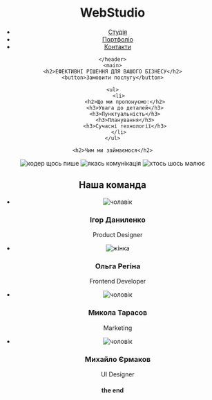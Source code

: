 <!DOCTYPE html>
<html lang="uk">
<head>
    <meta charset="UTF-8">
    <meta name="viewport" content="width=device-width, initial-scale=1.0">
    <title>WebStudio</title>
</head>
<body>
    <header>
        <h1>WebStudio</h1>
        <nav>
            <ul>
                <li><a href="#services">Студія</a></li>
                <li><a href="#portfolio">Портфоліо</a></li>
                <li><a href="#contact">Контакти</a></li>
            </ul>
        </nav>
      
    </header>
    <main>
    <h2>ЕФЕКТИВНІ РІШЕННЯ ДЛЯ ВАШОГО БІЗНЕСУ</h2>
    <button>Замовити послугу</button>
    
    <ul>
        <li>
            <h2>Що ми пропонуємо:</h2>
            <h3>Увага до деталей</h3>
            <h3>Пунктуальність</h3>
            <h3>Планування</h3>
            <h3>Сучасні технології</h3>
        </li>
    </ul>
    
    <h2>Чим ми займаємося</h2>
<img src="img (1).png" alt="кодер щось пише">
<img src="img (2).png" alt="якась комунікація">
<img src="img.png" alt="хтось шось малює">
    <h2>Наша команда</h2>
    <ul>
        <li>
            <img src="1.jpg" alt="чолавік">
            <h3>Ігор Даниленко</h3>
            <p lang="en">Product Designer</p>
        </li>
        <li>
            <img src="2.jpg" alt="жінка">
            <h3>Ольга Регіна</h3>
            <p lang="en">Frontend Developer</p>
        </li>
        <li>
            <img src="3.jpg" alt="чоловік">
            <h3>Микола Тарасов</h3>
            <p lang="en">Marketing</p>
        </li>
        <li>
            <img src="4.jpg" alt="чоловік">
            <h3>Михайло Єрмаков</h3>
            <p lang="en">UI Designer</p>
        </li>
    </ul>
    <h4>the end</h4>
</main>
</body>
</html>
